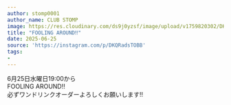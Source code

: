 ```yaml
---
author: stomp0001
author_name: CLUB STOMP
image: https://res.cloudinary.com/ds9j0yzsf/image/upload/v1759820302/DKQRadsTOBB.jpg
title: "FOOLING AROUND‼️"
date: 2025-06-25
source: 'https://instagram.com/p/DKQRadsTOBB'
tags:
- 
---
```

6月25日水曜日19:00から<br>
FOOLING AROUND‼️<br>
必ずワンドリンクオーダーよろしくお願いします‼️